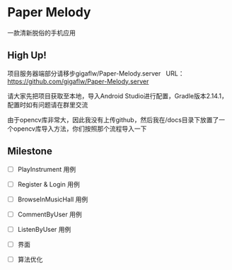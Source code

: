 # Paper Melody
一款清新脱俗的手机应用

## High Up!

项目服务器端部分请移步gigaflw/Paper-Melody.server  
URL：https://github.com/gigaflw/Paper-Melody.server

请大家先把项目获取至本地，导入Android Studio进行配置，Gradle版本2.14.1，配置时如有问题请在群里交流

由于opencv库非常大，因此我没有上传github，然后我在/docs目录下放置了一个opencv库导入方法，你们按照那个流程导入一下

## Milestone

- [ ] PlayInstrument 用例
- [ ] Register & Login 用例
- [ ] BrowseInMusicHall 用例
- [ ] CommentByUser 用例
- [ ] ListenByUser 用例

- [ ] 界面
- [ ] 算法优化
